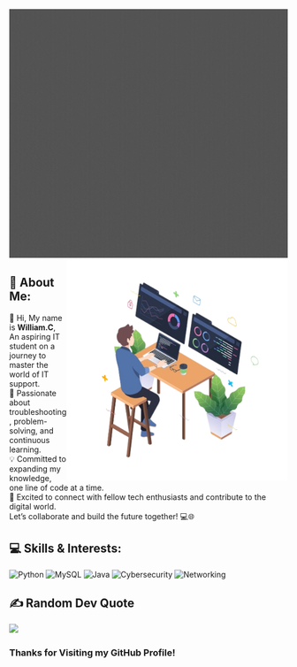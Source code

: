 
<img src="https://raw.githubusercontent.com/Will2380/Will2380/main/.github/gif/intro_gif.gif" alt="MasterHead" width="1000" height="450"/>

<img align="right" alt="Coding" width="400" src="https://raw.githubusercontent.com/Will2380/Will2380/main/.github/gif/coding-vector.png"/>

## 💫 About Me: 
👋 Hi, My name is **William.C**, An aspiring IT student on a journey to master the world of IT support.<br> 🌟 Passionate about troubleshooting, problem-solving, and continuous learning.<br> 💡 Committed to expanding my knowledge, one line of code at a time.<br> 🚀 Excited to connect with fellow tech enthusiasts and contribute to the digital world.<br> Let’s collaborate and build the future together! 💻🌐

## 💻 Skills & Interests:
![Python](https://img.shields.io/badge/python-3670A0?style=for-the-badge&logo=python&logoColor=ffdd54) ![MySQL](https://img.shields.io/badge/mysql-%2300f.svg?style=for-the-badge&logo=mysql&logoColor=white) ![Java](https://img.shields.io/badge/java-%23ED8B00.svg?style=for-the-badge&logo=java&logoColor=white) ![Cybersecurity](https://img.shields.io/badge/cybersecurity-%230175C2.svg?style=for-the-badge&logo=cybersecurity&logoColor=white) ![Networking](https://img.shields.io/badge/networking-%23323330.svg?style=for-the-badge&logo=networking&logoColor=white)

## ✍️ Random Dev Quote
![](https://quotes-github-readme.vercel.app/api?type=horizontal&theme=radical)


### Thanks for Visiting my GitHub Profile!

<!--
**Will2380/Will2380** is a ✨ _special_ ✨ repository because its `README.md` (this file) appears on your GitHub profile.

Here are some ideas to get you started:

- 🔭 I’m currently working on ...
- 🌱 I’m currently learning ...
- 👯 I’m looking to collaborate on ...
- 🤔 I’m looking for help with ...
- 💬 Ask me about ...
- 📫 How to reach me: ...
- 😄 Pronouns: ...
- ⚡ Fun fact: ...
-->
